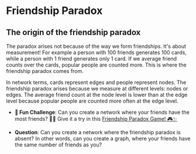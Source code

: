 # Friendship Paradox


## The origin of the friendship paradox

The paradox arises not because of the way we form friendships. It's about measurement! For example a person with 100 friends generates 100 cards, while a person with 1 friend generates only 1 card. If we average friend counts over the cards, popular people are counted more. This is where the friendship paradox comes from.

In network terms, cards represent edges and people represent nodes. The friendship paradox arises because we measure at different levels: nodes or edges. The average friend count at the node level is lower than at the edge level because popular people are counted more often at the edge level.

- **🎉 Fun Challenge**: Can you create a network where your friends have the most friends? 🤔💡 Give it a try in this [Friendship Paradox Game! 🎮✨](https://skojaku.github.io/adv-net-sci/lecture-note/assets/vis/friendship-paradox-game.html)

- **Question**: Can you create a network where the friendship paradox is absent? In other words, can you create a graph, where your friends have the same number of friends as you?